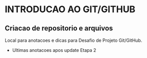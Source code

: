 # INTRODUCAO AO GIT/GITHUB

## Criacao de repositorio e arquivos



Local para anotacoes e dicas para Desafio de Projeto Git/GitHub.

* Ultimas anotacoes apos update Etapa 2